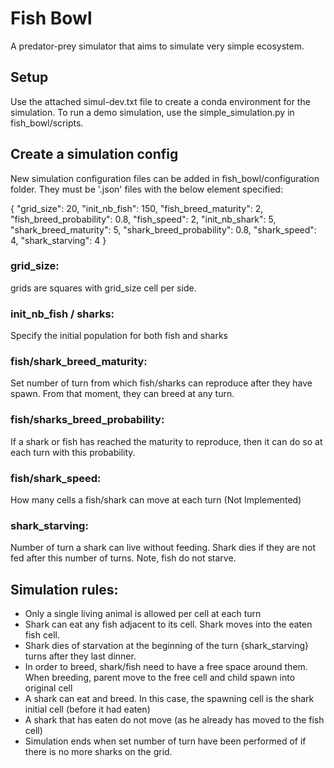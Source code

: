 # Fish Bowl
A predator-prey simulator that aims to simulate very simple ecosystem.

## Setup
Use the attached simul-dev.txt file to create a conda environment for the simulation.
To run a demo simulation, use the simple_simulation.py in fish_bowl/scripts.

## Create a simulation config
New simulation configuration files can be added in fish_bowl/configuration folder. They must be '.json' files  with the below element specified:

{
  "grid_size": 20,
  "init_nb_fish": 150,
  "fish_breed_maturity": 2,
  "fish_breed_probability": 0.8,
  "fish_speed": 2,
  "init_nb_shark": 5,
  "shark_breed_maturity": 5,
  "shark_breed_probability": 0.8,
  "shark_speed": 4,
  "shark_starving": 4
}
### grid_size:
grids are squares with grid_size cell per side.
### init_nb_fish / sharks:
Specify the initial population for both fish and sharks
### fish/shark_breed_maturity:
Set number of turn from which fish/sharks can reproduce after they have spawn. From that moment, they can breed at any turn.
### fish/sharks_breed_probability:
If a shark or fish has reached the maturity to reproduce, then it can do so at each turn with this probability.
### fish/shark_speed:
How many cells a fish/shark can move at each turn (Not Implemented)
### shark_starving:
Number of turn a shark can live without feeding. Shark dies if they are not fed after this number of turns.
Note, fish do not starve.

## Simulation rules:
- Only a single living animal is allowed per cell at each turn
- Shark can eat any fish adjacent to its cell. Shark moves into the eaten fish cell.
- Shark dies of starvation at the beginning of the turn {shark_starving} turns after they last dinner.
- In order to breed, shark/fish need to have a free space around them. When breeding, parent move to the free cell and child spawn into original cell
- A shark can eat and breed. In this case, the spawning cell is the shark initial cell (before it had eaten)
- A shark that has eaten do not move (as he already has moved to the fish cell)
- Simulation ends when set number of turn have been performed of if there is no more sharks on the grid.